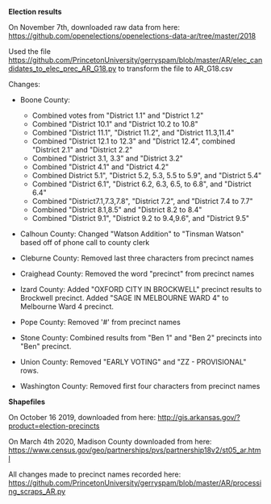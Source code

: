 __Election results__

On November 7th, downloaded raw data from here: https://github.com/openelections/openelections-data-ar/tree/master/2018

Used the file https://github.com/PrincetonUniversity/gerryspam/blob/master/AR/elec_candidates_to_elec_prec_AR_G18.py to transform the file to AR_G18.csv 

Changes: 
- Boone County: 
    - Combined votes from "District 1.1" and "District 1.2"
    - Combined "District 10.1" and "District 10.2 to 10.8"
    - Combined "District 11.1", "District 11.2", 
    and "District 11.3,11.4"
    - Combined "District 12.1 to 12.3" and "District 12.4", combined "District 2.1" and "District 2.2"
    - Combined "District 3.1, 3.3" and "District 3.2"
    - Combined "District 4.1" and "District 4.2"
    - Combined District 5.1", "District 5.2, 5.3, 5.5 to 5.9", and "District 5.4"
    - Combined "District 6.1", "District 6.2, 6.3, 6.5, to 6.8", and "District 6.4" 
    - Combined "District7.1,7.3,7.8", "District 7.2", and "District 7.4 to 7.7"
    - Combined "District 8.1,8.5" and "District 8.2 to 8.4"
    - Combined "District 9.1", "District 9.2 to 9.4,9.6", and "District 9.5"

- Calhoun County: Changed "Watson Addition" to "Tinsman Watson" based off of phone call to county clerk 
- Cleburne County: Removed last three characters from precinct names
- Craighead County: Removed the word "precinct" from precinct names
- Izard County: Added "OXFORD CITY IN BROCKWELL" precinct results to Brockwell precinct. Added "SAGE IN MELBOURNE WARD 4" to Melbourne Ward 4 precinct.   
- Pope County: Removed '#' from precinct names
- Stone County: Combined results from "Ben 1" and "Ben 2" precincts into "Ben" precinct. 
- Union County: Removed "EARLY VOTING" and "ZZ - PROVISIONAL" rows.
- Washington County: Removed first four characters from precinct names


__Shapefiles__

On October 16 2019, downloaded from here: http://gis.arkansas.gov/?product=election-precincts

On March 4th 2020, Madison County downloaded from here: https://www.census.gov/geo/partnerships/pvs/partnership18v2/st05_ar.html 

All changes made to precinct names recorded here: https://github.com/PrincetonUniversity/gerryspam/blob/master/AR/processing_scraps_AR.py
